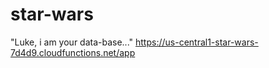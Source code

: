 # star-wars
"Luke, i am your data-base..."
https://us-central1-star-wars-7d4d9.cloudfunctions.net/app
